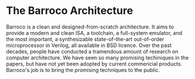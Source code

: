 # The Barroco Architecture
Barroco is a clean and designed-from-scratch architecture. It aims to provide a modern and clean ISA, a toolchain, a full-system emulator, and the most important, a synthesizable state-of-the-art out-of-order microprocessor in Verilog, all available in BSD licence.
Over the past decades, people have conducted a tramendous amount of research on computer architecture. We have seen so many promising techiniques in the papers, but have not yet been adopted by current commericial products. Barroco's job is to bring the promising techniques to the public.
